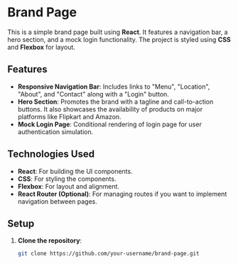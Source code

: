 # Brand Page

This is a simple brand page built using **React**. It features a navigation bar, a hero section, and a mock login functionality. The project is styled using **CSS** and **Flexbox** for layout.

## Features

- **Responsive Navigation Bar**: Includes links to "Menu", "Location", "About", and "Contact" along with a "Login" button.
- **Hero Section**: Promotes the brand with a tagline and call-to-action buttons. It also showcases the availability of products on major platforms like Flipkart and Amazon.
- **Mock Login Page**: Conditional rendering of login page for user authentication simulation.

## Technologies Used

- **React**: For building the UI components.
- **CSS**: For styling the components.
- **Flexbox**: For layout and alignment.
- **React Router (Optional)**: For managing routes if you want to implement navigation between pages.

## Setup

1. **Clone the repository**:
   ```bash
   git clone https://github.com/your-username/brand-page.git

